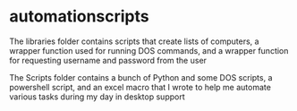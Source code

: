 # automationscripts

The libraries folder contains scripts that create lists of computers, a wrapper function used for running DOS commands, and a wrapper function for requesting username and password from the user 

The Scripts folder contains a bunch of Python and some DOS scripts, a powershell script, and an excel macro that I wrote to help me automate various tasks during my day in desktop support

